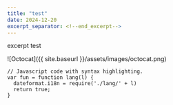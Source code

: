 ```yaml
---
title: "test"
date: 2024-12-20
excerpt_separator: <!--end_excerpt-->
---
```

excerpt test
<!--end_excerpt-->
![Octocat]({{ site.baseurl }}/assets/images/octocat.png)
```
// Javascript code with syntax highlighting.
var fun = function lang(l) {
  dateformat.i18n = require('./lang/' + l)
  return true;
}
```
